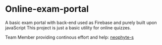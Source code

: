 # Online-exam-portal
A basic exam portal with back-end used as Firebase and purely built upon javaScript
This project is just a basic utility for online quizzes.

Team Member providing continous effort and help: [neophyte-s](https://github.com/neophyte-s)
